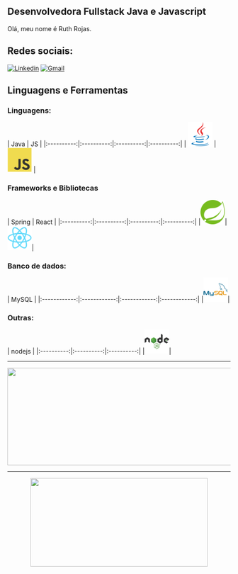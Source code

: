 ## Desenvolvedora Fullstack Java e Javascript

Olá, meu nome é Ruth Rojas.

## Redes sociais:

[![Linkedin](https://img.shields.io/badge/LinkedIn-0077B5?style=for-the-badge&logo=linkedin&logoColor=white)](www.linkedin.com/in/ruth-rojas) [![Gmail](https://img.shields.io/badge/Gmail-D14836?style=for-the-badge&logo=gmail&logoColor=white)](mailto:ruthrojasdasilva12@gmail.com)

## Linguagens e Ferramentas
<div>

### Linguagens:
| Java | JS | 
|:----------:|:----------:|:----------:|:----------:|
|  <img src="https://github.com/devicons/devicon/blob/master/icons/java/java-original.svg" title="Java" alt="JavaScript" width="55" height="55"/> |  <img src="https://github.com/devicons/devicon/blob/master/icons/javascript/javascript-original.svg" title="JavaScript" alt="JavaScript" width="55" height="55"/> |  
  

### Frameworks e Bibliotecas
| Spring | React | 
|:----------:|:----------:|:----------:|:----------:|
|<img src="https://github.com/devicons/devicon/blob/master/icons/spring/spring-original.svg" title="Spring"  alt="Spring" width="55" height="55"/>|<img src="https://github.com/devicons/devicon/blob/master/icons/react/react-original.svg" title="React"  alt="React" width="55" height="55"/>|


### Banco de dados:

| MySQL | 
|:------------:|:------------:|:------------:|:------------:|
|<img src="https://github.com/devicons/devicon/blob/master/icons/mysql/mysql-original-wordmark.svg" title="MySQL" alt="MySQL" width="55" height="55"/>|



  
### Outras:

| nodejs |
|:----------:|:----------:|:----------:|
|<img src="https://github.com/devicons/devicon/blob/master/icons/nodejs/nodejs-original-wordmark.svg" title="nodejs" alt="NodeJS" width="55" height="55"/>|

---

<p align="center">
  <img width="800" height="220" align="center" src="https://streak-stats.demolab.com?user=rojinhas&theme=midnight-purple&hide_border=true&border_radius=5&card_width=800">
</p>

---

<p align="center">
  <img width="400" height="200" src="https://github-readme-stats.vercel.app/api/top-langs/?username=rojinhas&size_weight=0.15&count_weight=0.5&layout=compact&theme=midnight-purple">
</p>

